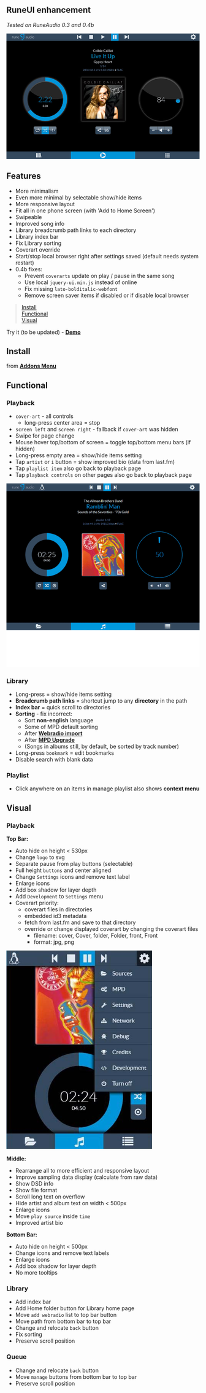 RuneUI enhancement
---
_Tested on RuneAudio 0.3 and 0.4b_   

![glossy](https://github.com/rern/_assets/raw/master/RuneUI_enhancement/new_knob-800px.jpg)

Features
---
- More minimalism
- Even more minimal by selectable show/hide items
- More responsive layout
- Fit all in one phone screen (with 'Add to Home Screen')
- Swipeable
- Improved song info
- Library breadcrumb path links to each directory
- Library index bar
- Fix Library sorting
- Coverart override
- Start/stop local browser right after settings saved (default needs system restart)
- 0.4b fixes:
	- Prevent `coverarts` update on play / pause in the same song
	- Use local `jquery-ui.min.js` instead of online
	- Fix missing `lato-bolditalic-webfont`
	- Remove screen saver items if disabled or if disable local browser

>[Install](#install)  
>[Functional](#functional)  
>[Visual](#visual)  

Try it (to be updated) - [**Demo**](https://rern.github.io/RuneUI_GPIO/)  

Install
---
from [**Addons Menu**](https://github.com/rern/RuneAudio_Addons)  
  

Functional
---

### Playback
- `cover-art` - all controls
	- long-press center area = stop
- `screen left` and `screen right` - fallback if `cover-art` was hidden
- Swipe for page change
- Mouse hover top/bottom of screen = toggle top/bottom menu bars (if hidden)
- Long-press empty area = show/hide items setting
- Tap `artist` or `i` button = show improved bio (data from last.fm)
- Tap `playlist item` also go back to playback page
- Tap `playback controls` on other pages also go back to playback page

![layout](https://github.com/rern/_assets/blob/master/RuneUI_enhancement/RuneUImod1.gif)

### Library
- Long-press = show/hide items setting
- **Breadcrumb path links** = shortcut jump to any **directory** in the path
- **Index bar** = quick scroll to directories
- **Sorting** - fix incorrect:
	- Sort **non-english** language
	- Some of MPD default sorting
	- After [**Webradio import**](https://github.com/rern/RuneAudio/tree/master/webradio)
	- After [**MPD Upgrade**](https://github.com/rern/RuneAudio/tree/master/mpd)
	- (Songs in albums still, by default, be sorted by track number)
- Long-press `bookmark` = edit bookmarks
- Disable search with blank data

### Playlist
- Click anywhere on an items in manage playlist also shows **context menu**
	
Visual
---

### Playback
**Top Bar:**
- Auto hide on height < 530px
- Change `logo` to svg
- Separate pause from play buttons (selectable)
- Full height `buttons` and center aligned
- Change `Settings` icons and remove text label
- Enlarge icons
- Add box shadow for layer depth
- Add `Development` to `Settings` menu
- Coverart priority:
    - coverart files in directories
	- embedded id3 metadata
	- fetch from last.fm and save to that directory
	- override or change displayed coverart by changing the coverart files
	    - filename: cover, Cover, folder, Folder, front, Front
	    - format: jpg, png

![shadow](https://github.com/rern/_assets/blob/master/RuneUI_enhancement/shadow.jpg)

**Middle:**
- Rearrange all to more efficient and responsive layout
- Improve sampling data display (calculate from raw data)
- Show DSD info
- Show file format
- Scroll long text on overflow
- Hide artist and album text on width < 500px
- Enlarge icons
- Move `play source` inside `time`
- Improved artist bio

**Bottom Bar:**
- Auto hide on height < 500px
- Change icons and remove text labels
- Enlarge icons
- Add box shadow for layer depth
- No more tooltips

### Library
- Add index bar
- Add Home folder button for Library home page
- Move `add webradio` list to top bar button
- Move path from bottom bar to top bar
- Change and relocate `back` button
- Fix sorting
- Preserve scroll position

### Queue
- Change and relocate `back` button
- Move `manage` buttons from bottom bar to top bar
- Preserve scroll position
